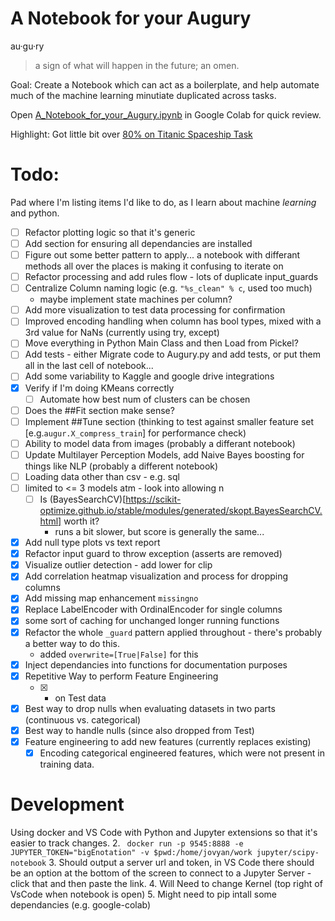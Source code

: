 # A Notebook for your Augury
au·gu·ry
> a sign of what will happen in the future; an omen.

Goal: Create a Notebook which can act as a boilerplate, and help automate much of the machine learning minutiate duplicated across tasks.

Open [A_Notebook_for_your_Augury.ipynb](A_Notebook_for_your_Augury.ipynb) in Google Colab for quick review.

Highlight: Got little bit over [80% on Titanic Spaceship Task](https://www.kaggle.com/code/elliottdelaunay/spaceship-titanic-augury-template?scriptVersionId=100361258)

# Todo:
Pad where I'm listing items I'd like to do, as I learn about machine _learning_ and python. 
* [ ] Refactor plotting logic so that it's generic
* [ ] Add section for ensuring all dependancies are installed
* [ ] Figure out some better pattern to apply... a notebook with differant methods all over the places is making it confusing to iterate on
* [ ] Refactor processing and add rules flow - lots of duplicate input_guards
* [ ] Centralize Column naming logic (e.g. `"%s_clean" % c`, used too much) 
    - maybe implement state machines per column?
* [ ] Add more visualization to test data processing for confirmation
* [ ] Improved encoding handling when column has bool types, mixed with a 3rd value for NaNs (currently using try, except)
* [ ] Move everything in Python Main Class and then Load from Pickel?
* [ ] Add tests - either Migrate code to Augury.py and add tests, or put them all in the last cell of notebook...
* [ ] Add some variability to Kaggle and google drive integrations
* [X] Verify if I'm doing KMeans correctly
    * [ ] Automate how best num of clusters can be chosen
* [ ] Does the ##Fit section make sense?
* [ ] Implement ##Tune section (thinking to test against smaller feature set [e.g.`augur.X_compress_train`] for performance check)
* [ ] Ability to model data from images (probably a differant notebook)
* [ ] Update Multilayer Perception Models, add Naive Bayes boosting for things like NLP (probably a different notebook)
* [ ] Loading data other than csv - e.g. sql
* [ ] limited to <= 3 models atm - look into allowing n
    * [ ] Is (BayesSearchCV)[https://scikit-optimize.github.io/stable/modules/generated/skopt.BayesSearchCV.html] worth it?
        - runs a bit slower, but score is generally the same...
* [X] Add null type plots vs text report
* [X] Refactor input guard to throw exception (asserts are removed)
* [X] Visualize outlier detection - add lower for clip
* [X] Add correlation heatmap visualization and process for dropping columns
* [X] Add missing map enhancement `missingno`
* [x] Replace LabelEncoder with OrdinalEncoder for single columns
* [x] some sort of caching for unchanged longer running functions 
* [X] Refactor the whole `_guard` pattern applied throughout - there's probably a better way to do this.
    * added `overwrite=[True|False]` for this
* [X] Inject dependancies into functions for documentation purposes
* [X] Repetitive Way to perform Feature Engineering 
    * [X] - on Test data
* [X] Best way to drop nulls when evaluating datasets in two parts (continuous vs. categorical)
* [X] Best way to handle nulls (since also dropped from Test)
* [X] Feature engineering to add new features (currently replaces existing)
    * [X] Encoding categorical engineered features, which were not present in training data. 

# Development
Using docker and VS Code with Python and Jupyter extensions so that it's easier to track changes.
2. ` docker run -p 9545:8888 -e JUPYTER_TOKEN="bigEnotation" -v $pwd:/home/jovyan/work jupyter/scipy-notebook`
  3. Should output a server url and token, in VS Code there should be an option at the bottom of the screen to connect to a Jupyter Server - click that and then paste the link.
  4. Will Need to change Kernel (top right of VsCode when notebook is open)
  5. Might need to pip intall some dependancies (e.g. google-colab)